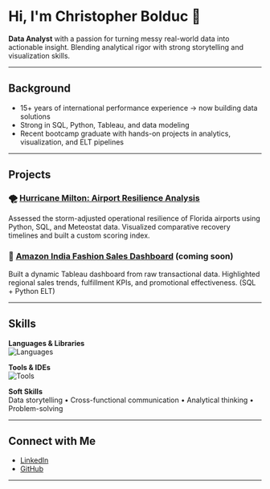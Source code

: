 # Hi, I'm Christopher Bolduc 👋

**Data Analyst** with a passion for turning messy real-world data into actionable insight.
Blending analytical rigor with strong storytelling and visualization skills.

---

## Background
- 15+ years of international performance experience → now building data solutions
- Strong in SQL, Python, Tableau, and data modeling
- Recent bootcamp graduate with hands-on projects in analytics, visualization, and ELT pipelines

---

## Projects

### 🌪️ [Hurricane Milton: Airport Resilience Analysis](https://github.com/christopherbolduc/hurricane-milton-airport-resilience)
Assessed the storm-adjusted operational resilience of Florida airports using Python, SQL, and Meteostat data. 
Visualized comparative recovery timelines and built a custom scoring index.

### 🌟 [Amazon India Fashion Sales Dashboard](https://github.com/christopherbolduc/amazon-fashion-sales-dashboard) (coming soon)
Built a dynamic Tableau dashboard from raw transactional data. 
Highlighted regional sales trends, fulfillment KPIs, and promotional effectiveness. (SQL + Python ELT)

---

## Skills
**Languages & Libraries**  
![Languages](https://go-skill-icons.vercel.app/api/icons?i=postgresql,r,python,pandas,numpy,matplotlib,seaborn,excel)

**Tools & IDEs**  
![Tools](https://go-skill-icons.vercel.app/api/icons?i=tableau,jupyter,vscode,git,dbeaver,bash,sqlalchemy,miro)

**Soft Skills**  
Data storytelling • Cross-functional communication • Analytical thinking • Problem-solving

---

## Connect with Me
- [LinkedIn](https://www.linkedin.com/in/christopher-david-bolduc/)
- [GitHub](https://github.com/christopherbolduc)

---
